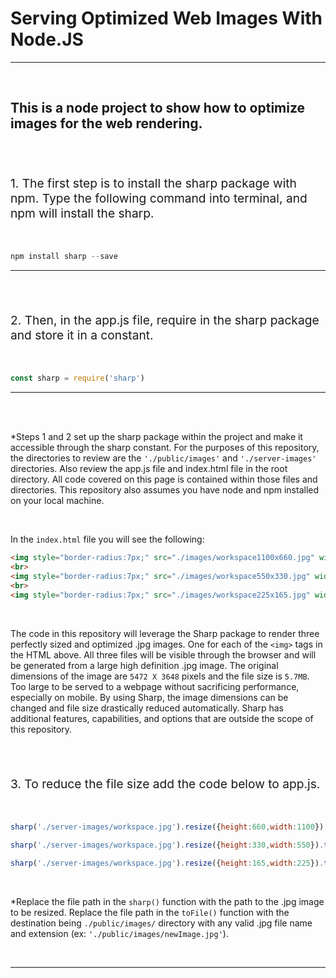 
# Serving Optimized Web Images With Node.JS
<hr/>
<br />

## This is a node project to show how to optimize images for the web rendering. 
<br />

<br />
<p style="font-size:1.2rem;">1. The first step is to install the sharp package with npm. Type the following command into terminal, and npm will install the sharp.</p>
<br />

```js
npm install sharp --save
```
<hr />
<br/>
<br />


<p style="font-size:1.2rem;">2. Then, in the app.js file, require in the sharp package and store it in a constant.</p>
<br />

```js
const sharp = require('sharp')
```
<hr />
<br />
<br />

*Steps 1 and 2 set up the sharp package within the project and make it accessible through the sharp constant. For the purposes of this repository, the directories to review are  the `'./public/images'` and `'./server-images'` directories. Also review the app.js file and index.html file in the root directory. All code covered on this page is contained within those files and directories. This repository also assumes you have node and npm installed on your local machine.

<br />

In the `index.html` file you will see the following:

```html
<img style="border-radius:7px;" src="./images/workspace1100x660.jpg" width="1100" height="660" alt="largest and most bestest">
<br>
<img style="border-radius:7px;" src="./images/workspace550x330.jpg" width="550" height="330" alt="test image content is irrelevant">
<br>
<img style="border-radius:7px;" src="./images/workspace225x165.jpg" width=225" height="165" alt="test image 2 content is irrelevant">
```
<br/>

The code in this repository will leverage the Sharp package to render three perfectly sized and optimized .jpg images. One for each of the `<img>` tags in the HTML above. All three files will be visible through the browser and will be generated from a large high definition .jpg image. The original dimensions of the image are `5472 X 3648` pixels and the file size is `5.7MB`. Too large to be served to a webpage without sacrificing performance, especially on mobile. By using Sharp, the image dimensions can be changed and file size drastically reduced automatically. Sharp has additional features, capabilities, and options that are outside the scope of this repository.

<br />
<br />

<p style="font-size:1.2rem;">3. To reduce the file size add the code below to app.js.</p>
<br />

```js
sharp('./server-images/workspace.jpg').resize({height:660,width:1100}).toFile('./public/images/workspace1100x660.jpg');

sharp('./server-images/workspace.jpg').resize({height:330,width:550}).toFile('./public/images/workspace550x330.jpg');

sharp('./server-images/workspace.jpg').resize({height:165,width:225}).toFile('./public/images/workspace225x165.jpg');
```
<br />

*Replace the file path in the `sharp()` function with the path to the .jpg image to be resized. Replace the file path in the `toFile()` function with the destination being `./public/images/` directory with any valid .jpg file name and extension (ex: `'./public/images/newImage.jpg'`). 

<br />
<hr />

